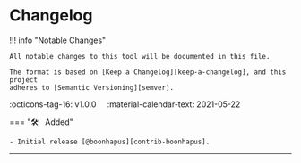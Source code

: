 # Changelog

!!! info "Notable Changes"

    All notable changes to this tool will be documented in this file.

    The format is based on [Keep a Changelog][keep-a-changelog], and this project
    adheres to [Semantic Versioning][semver].

:octicons-tag-16: v1.0.0 &nbsp; &nbsp; :material-calendar-text: 2021-05-22

=== ":hammer_and_wrench: &nbsp; Added"

    - Initial release [@boonhapus][contrib-boonhapus].

---

[keep-a-changelog]: https://keepachangelog.com/en/1.0.0/
[semver]: https://semver.org/spec/v2.0.0.html
[contrib-boonhapus]: https://github.com/boonhapus
